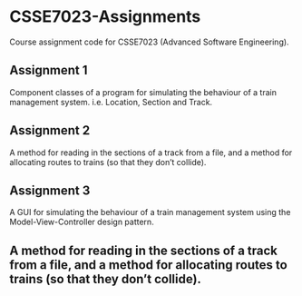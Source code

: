 # CSSE7023-Assignments
Course assignment code for CSSE7023 (Advanced Software Engineering).

## Assignment 1

Component classes of a program for simulating the behaviour of a train
management system. i.e. Location, Section and Track.

## Assignment 2

A method for reading in the sections of a track from a file, and a method for allocating routes to trains (so that they don’t collide).

## Assignment 3

A GUI for simulating the behaviour of a train management system using the Model-View-Controller design pattern.

## A method for reading in the sections of a track from a file, and a method for allocating routes to trains (so that they don’t collide).